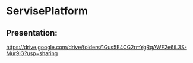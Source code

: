# ServisePlatform
## Presentation:
https://drive.google.com/drive/folders/1Gus5E4CG2rmYgRqAWF2e6iL3S-Mur9iG?usp=sharing
